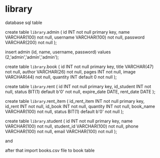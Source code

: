 # library

database 
sql table

create table `library`.admin
(
	id INT not null primary key,
	name VARCHAR(100) not null,
	username VARCHAR(100) not null,
	password VARCHAR(200) not null
);

insert admin (id, name, username, password) values (2,'admin','admin','admin');


create table `library`.book
(
	id INT not null primary key,
	title VARCHAR(47) not null,
	author VARCHAR(26) not null,
	pages INT not null,
	image VARCHAR(44) not null,
	quantity INT default 0 not null
);

create table `library`.rent
(
	id INT not null primary key,
	id_student INT not null,
	status BIT(1) default b'0' not null,
	expire_date DATE,
	rent_date DATE
);


create table `library`.rent_item
(
	id_rent_item INT not null primary key,
	id_rent INT not null,
	id_book INT not null,
	quantity INT not null,
	book_name VARCHAR(100) not null,
	status BIT(1) default b'0' not null
);

create table `library`.student
(
	id INT not null primary key,
	name VARCHAR(100) not null,
	student_id VARCHAR(100) not null,
	phone VARCHAR(100) not null,
	email VARCHAR(100) not null
);


and

after that import books.csv file to book table
